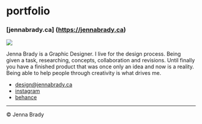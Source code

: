 # portfolio



###  [jennabrady.ca] (https://jennabrady.ca)

![](protrait.svg)

Jenna Brady is a Graphic Designer.
I live for the design process. Being given a task, researching, concepts, collaboration and revisions. Until finally you have a finished product that was once only an idea and now is a reality. Being able to help people through creativity is what drives me.   

- [design@jennabrady.ca](mailto:design@jennabrady.ca)
- [instagram](https://www.instagram.com/jennbee93/?hl=en)
- [behance](https://www.behance.net/jennabrady)

---
© Jenna Brady
